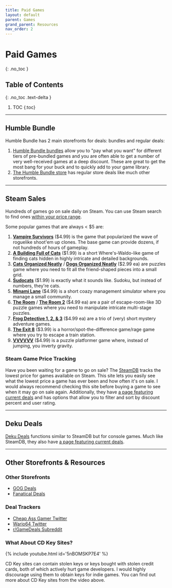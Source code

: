 ```yaml
---
title: Paid Games
layout: default
parent: Games
grand_parent: Resources
nav_order: 2
---
```


# Paid Games
{: .no_toc }

## Table of Contents
{: .no_toc .text-delta }

1. TOC
{:toc}

-----

## Humble Bundle

Humble Bundle has 2 main storefronts for deals: bundles and regular deals:
1. [Humble Bundle bundles](https://www.humblebundle.com/games) allow you to "pay what you want" for different tiers of pre-bundled games and you are often able to get a number of very well-received games at a deep discount. These are great to get the most bang for your buck and to quickly add to your game library.
2. [The Humble Bundle store](https://www.humblebundle.com/store) has regular store deals like much other storefronts.

-----

## Steam Sales

Hundreds of games go on sale daily on Steam. You can use Steam search to find ones [within your price range](https://store.steampowered.com/search/?maxprice=5).

Some popular games that are always < $5 are:
1. [**Vampire Survivors**](https://store.steampowered.com/app/1794680/Vampire_Survivors/) ($4.99) is the game that popularized the wave of roguelike shoot'em up clones. The base game can provide dozens, if not hundreds of hours of gameplay.
2. [**A Building Full of Cats**](https://store.steampowered.com/app/1969080/A_Building_Full_of_Cats/) ($1.99) is a short Where's-Waldo-like game of finding cats hidden in highly intricate and detailed backgrounds.
3. [**Cats Organized Neatly**](https://store.steampowered.com/app/1369340/Cats_Organized_Neatly/) / [**Dogs Organized Neatly**](https://store.steampowered.com/app/1597730/Dogs_Organized_Neatly/) ($2.99 ea) are puzzles game where you need to fit all the friend-shaped pieces into a small grid.
4. [**Sudocats**](https://store.steampowered.com/app/1725640/Sudocats/) ($1.99) is exactly what it sounds like. Sudoku, but instead of numbers, they're cats.
5. [**Minami Lane**](https://store.steampowered.com/app/2678990/Minami_Lane/) ($4.99) is a short coazy management simulator where you manage a small community.
6. [**The Room**](https://store.steampowered.com/app/288160/The_Room/) / [**The Room 2**](https://store.steampowered.com/app/425580/The_Room_Two/) ($4.99 ea) are a pair of escape-room-like 3D puzzle games where you need to manipulate intricate multi-stage puzzles.
7. [**Frog Detective 1, 2, & 3**](https://store.steampowered.com/bundle/28689/Frog_Detective_1__2__3/) ($4.99 ea) are a trio of (very) short mystery adventure games.
8. [**The Exit 8**](https://store.steampowered.com/app/2653790/The_Exit_8/) ($3.99) is a horror/spot-the-difference game/rage game where you try to escape a train station.
9. [**VVVVVV**](https://store.steampowered.com/app/70300/VVVVVV/) ($4.99) is a puzzle platformer game where, instead of jumping, you inverty gravity.

### Steam Game Price Tracking

Have you been waiting for a game to go on sale? The [SteamDB](https://steamdb.info/) tracks the lowest price for games available on Steam. This site lets you easily see what the lowest price a game has ever been and how often it's on sale. I would always recommend checking this site before buying a game to see when it may go on sale again. Additionally, they have [a page featuring current deals](https://steamdb.info/sales/) and has options that allow you to filter and sort by discount percent and user rating.

-----

## Deku Deals

[Deku Deals](https://www.dekudeals.com/) functions similar to SteamDB but for console games. Much like SteamDB, they also have [a page featuring current deals](https://www.dekudeals.com/hottest).

-----

## Other Storefronts & Resources

### Other Storefronts

* [GOG Deals](https://www.gog.com/en/games?discounted=true)
* [Fanatical Deals](https://www.fanatical.com/en/on-sale)

### Deal Trackers

* [Cheap Ass Gamer Twitter](https://x.com/videogamedeals)
* [Wario64 Twitter](https://x.com/Wario64)
* [r/GameDeals Subreddit](https://www.reddit.com/r/GameDeals/)

### What About CD Key Sites?

{% include youtube.html id='5nBOMSKP7E4' %}

CD Key sites can contain stolen keys or keys bought with stolen credit cards, both of which actively hurt game developers. I would highly discourage using them to obtain keys for indie games. You can find out more about CD Key sites from the video above.
